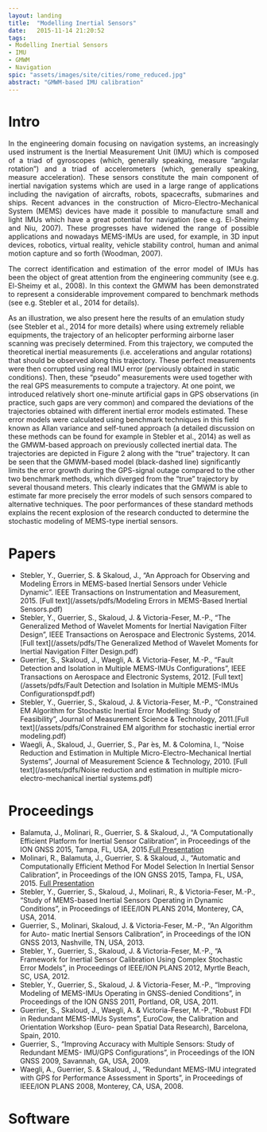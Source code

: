 ```yaml
---
layout: landing
title:  "Modelling Inertial Sensors"
date:   2015-11-14 21:20:52
tags: 
- Modelling Inertial Sensors
- IMU
- GMWM
- Navigation
spic: "assets/images/site/cities/rome_reduced.jpg"
abstract: "GMWM-based IMU calibration"
---
```


# Intro
<p align="justify">
In the engineering domain focusing on navigation systems, an increasingly used instrument is the Inertial Measurement Unit (IMU) which is composed of a triad of gyroscopes (which, generally speaking, measure “angular rotation”) and a triad of accelerometers (which, generally speaking, measure acceleration). These sensors constitute the main component of inertial navigation systems which are used in a large range of applications including the navigation of aircrafts, robots, spacecrafts, submarines and ships. Recent advances in the construction of Micro-Electro-Mechanical System (MEMS) devices have made it possible to manufacture small and light IMUs which have a great potential for navigation (see e.g. El-Sheimy and Niu, 2007). These progresses have widened the range of possible applications and nowadays MEMS-IMUs are used, for example, in 3D input devices, robotics, virtual reality, vehicle stability control, human and animal motion capture and so forth
(Woodman, 2007).</p>
<p align="justify">
The correct identification and estimation of the error model of IMUs has been the object of great attention from the engineering community (see e.g. El-Sheimy et al., 2008). In this context the GMWM has been demonstrated to represent a considerable improvement compared to benchmark methods (see e.g. Stebler et al., 2014 for details).</p>


<p align="justify">

As an illustration, we also present here the results of an emulation study (see Stebler et al., 2014 for more details) where using extremely reliable equipments, the trajectory of an helicopter performing airborne laser scanning was precisely determined. From this trajectory, we computed the theoretical inertial measurements (i.e. accelerations and angular rotations) that should be observed along this trajectory. These perfect measurements were then corrupted using real IMU error (perviously obtained in static conditions). Then, these “pseudo” measurements were used together with the real GPS measurements to compute a trajectory. At one point, we introduced relatively short one-minute artificial gaps in GPS observations (in practice, such gaps are very common) and compared the deviations of the trajectories obtained with different inertial error models estimated. These error models were calculated using benchmark techniques in this field known as Allan variance and self-tuned approach (a detailed discussion on these methods can be found for example in Stebler et al., 2014) as well as the GMWM-based approach on previously collected inertial data. The trajectories are depicted in Figure 2 along with the “true” trajectory. It can be seen that the GMWM-based model
(black-dashed line) significantly limits the error growth during the GPS-signal outage compared to the other two benchmark methods, which diverged from the “true” trajectory by several thousand meters. This clearly indicates that the GMWM is able to estimate far more precisely the error models of such sensors compared to alternative techniques. The poor performances of these standard methods explains the recent explosion of the research conducted to determine the stochastic modeling of MEMS-type inertial sensors.</p>



# Papers

* Stebler, Y., Guerrier, S. & Skaloud, J., “An Approach for Observing and Modeling Errors in MEMS-based Inertial Sensors under Vehicle Dynamic”. IEEE Transactions on Instrumentation and Measurement, 2015. [Full text](/assets/pdfs/Modeling Errors in MEMS-Based Inertial Sensors.pdf)
* Stebler, Y., Guerrier, S., Skaloud, J. & Victoria-Feser, M.-P., “The Generalized Method of Wavelet Moments for Inertial Navigation Filter Design”, IEEE Transactions on Aerospace and Electronic Systems, 2014.[Full text](/assets/pdfs/The Generalized Method of Wavelet Moments for Inertial Navigation Filter Design.pdf)
* Guerrier, S., Skaloud, J., Waegli, A. & Victoria-Feser, M.-P., “Fault Detection and Isolation in Multiple MEMS-IMUs Configurations”, IEEE Transactions on Aerospace and Electronic Systems, 2012. [Full text](/assets/pdfs/Fault Detection and Isolation in Multiple MEMS-IMUs Configurationspdf.pdf)
* Stebler, Y., Guerrier, S., Skaloud, J. & Victoria-Feser, M.-P., “Constrained EM Algorithm for Stochastic Inertial Error Modelling: Study of Feasibility”, Journal of Measurement Science & Technology, 2011.[Full text](/assets/pdfs/Constrained EM algorithm for stochastic inertial error modeling.pdf)
* Waegli, A., Skaloud, J., Guerrier, S., Par ́es, M. & Colomina, I., “Noise Reduction and Estimation in Multiple Micro-Electro-Mechanical Inertial Systems”, Journal of Measurement Science & Technology, 2010. [Full text](/assets/pdfs/Noise reduction and estimation in multiple micro-electro-mechanical inertial systems.pdf)


# Proceedings
* Balamuta, J., Molinari, R., Guerrier, S. & Skaloud, J., “A Computationally Efficient Platform for Inertial Sensor Calibration”, in Proceedings of the ION GNSS 2015, Tampa, FL, USA, 2015.[Full Presentation](/assets/pdfs/gmwm_ion2015_part1.pdf)
* Molinari, R., Balamuta, J., Guerrier, S. & Skaloud, J., “Automatic and Computationally Efficient Method For Model Selection In Inertial Sensor Calibration”, in Proceedings of the ION GNSS 2015, Tampa, FL, USA, 2015. [Full Presentation](/assets/pdfs/gmwm_ion2015_part2.pdf)
* Stebler, Y., Guerrier, S., Skaloud, J., Molinari, R., & Victoria-Feser, M.-P., “Study of MEMS-based Inertial Sensors Operating in Dynamic Conditions”, in Proceedings of IEEE/ION PLANS 2014, Monterey, CA, USA, 2014.
* Guerrier, S., Molinari, Skaloud, J. & Victoria-Feser, M.-P., “An Algorithm for Auto- matic Inertial Sensors Calibration”, in Proceedings of the ION GNSS 2013, Nashville, TN, USA, 2013.
* Stebler, Y., Guerrier, S., Skaloud, J. & Victoria-Feser, M.-P., “A Framework for Inertial Sensor Calibration Using Complex Stochastic Error Models”, in Proceedings of IEEE/ION PLANS 2012, Myrtle Beach, SC, USA, 2012.
* Stebler, Y., Guerrier, S., Skaloud, J. & Victoria-Feser, M.-P., “Improving Modeling of MEMS-IMUs Operating in GNSS-denied Conditions”, in Proceedings of the ION GNSS 2011, Portland, OR, USA, 2011.
* Guerrier, S., Skaloud, J., Waegli, A. & Victoria-Feser, M.-P.,“Robust FDI in Redundant MEMS-IMUs Systems”, EuroCow, the Calibration and Orientation Workshop (Euro- pean Spatial Data Research), Barcelona, Spain, 2010.
* Guerrier, S., “Improving Accuracy with Multiple Sensors: Study of Redundant MEMS- IMU/GPS Configurations”, in Proceedings of the ION GNSS 2009, Savannah, GA, USA, 2009.
* Waegli, A., Guerrier, S. & Skaloud, J., “Redundant MEMS-IMU integrated with GPS for Performance Assessment in Sports”, in Proceedings of IEEE/ION PLANS 2008, Monterey, CA, USA, 2008.

# Software
